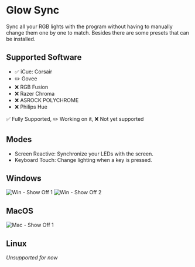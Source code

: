# Glow Sync
Sync all your RGB lights with the program without having to manually change them one by one to match. 
Besides there are some presets that can be installed.

## Supported Software
* ✅ iCue: Corsair
* ✏️ Govee
* ❌ RGB Fusion
* ❌ Razer Chroma
* ❌ ASROCK POLYCHROME
* ❌ Philips Hue

✅ Fully Supported, 
✏️ Working on it, 
❌ Not yet supported

## Modes
* Screen Reactive: Synchronize your LEDs with the screen.
* Keyboard Touch: Change lighting when a key is pressed.

## Windows
![Win - Show Off 1](./assets/images/windows/show_off_1.gif)
![Win - Show Off 2](./assets/images/windows/show_off_2.gif)

## MacOS
![Mac - Show Off 1](./assets/images/macos/show_off_1.gif)

## Linux
*Unsupported for now*

